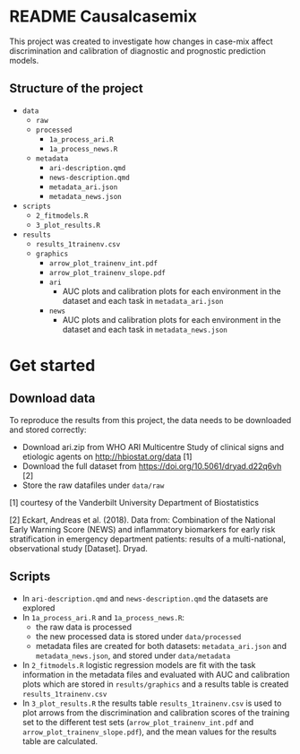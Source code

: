 # README Causalcasemix
This project was created to investigate how changes in case-mix affect discrimination and calibration of diagnostic and prognostic prediction models. 

## Structure of the project
- `data`
  - `raw`
  - `processed`
    - `1a_process_ari.R`
    - `1a_process_news.R`
  - `metadata`
    - `ari-description.qmd`
    - `news-description.qmd`
    - `metadata_ari.json`
    - `metadata_news.json`
- `scripts`
  - `2_fitmodels.R`
  - `3_plot_results.R`
- `results`
  - `results_1trainenv.csv`
  - `graphics`
    - `arrow_plot_trainenv_int.pdf`
    - `arrow_plot_trainenv_slope.pdf`
    - `ari`
      - AUC plots and calibration plots for each environment in the dataset and each task in `metadata_ari.json`
    - `news`
      - AUC plots and calibration plots for each environment in the dataset and each task in `metadata_news.json`

# Get started
## Download data
To reproduce the results from this project, the data needs to be downloaded and stored correctly:
- Download ari.zip from WHO ARI Multicentre Study of clinical signs and etiologic agents on http://hbiostat.org/data [1]
- Download the full dataset from https://doi.org/10.5061/dryad.d22q6vh [2]
- Store the raw datafiles under `data/raw`

[1] courtesy of the Vanderbilt University Department of Biostatistics

[2] Eckart, Andreas et al. (2018). Data from: Combination of the National Early Warning Score (NEWS) and inflammatory biomarkers for early risk stratification in emergency department patients: results of a multi-national, observational study [Dataset]. Dryad. 

## Scripts
- In `ari-description.qmd` and `news-description.qmd` the datasets are explored
- In `1a_process_ari.R` and `1a_process_news.R`:
  -   the raw data is processed
  -   the new processed data is stored under `data/processed`
  -   metadata files are created for both datasets: `metadata_ari.json` and `metadata_news.json`, and stored under `data/metadata`
- In `2_fitmodels.R` logistic regression models are fit with the task information in the metadata files and evaluated with AUC and calibration plots which are stored in `results/graphics` and a results table is created `results_1trainenv.csv`
- In `3_plot_results.R` the results table `results_1trainenv.csv` is used to plot arrows from the discrimination and calibration scores of the training set to the different test sets (`arrow_plot_trainenv_int.pdf` and `arrow_plot_trainenv_slope.pdf`), and the mean values for the results table are calculated.
